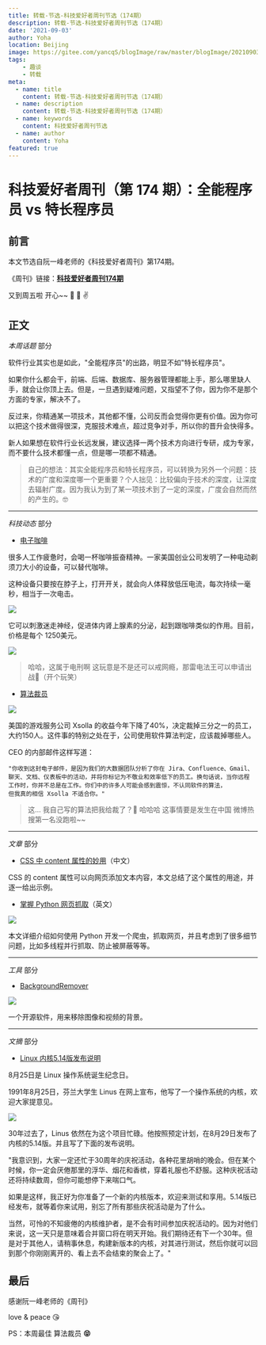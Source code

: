 ```yaml
---
title: 转载-节选-科技爱好者周刊节选（174期）
description: 转载-节选-科技爱好者周刊节选（174期）
date: '2021-09-03'
author: Yoha
location: Beijing
image: https://gitee.com/yancqS/blogImage/raw/master/blogImage/20210903161221.jpeg
tags:
    - 趣谈
    - 转载
meta:
  - name: title
    content: 转载-节选-科技爱好者周刊节选（174期）
  - name: description
    content: 转载-节选-科技爱好者周刊节选（174期）
  - name: keywords
    content: 科技爱好者周刊节选
  - name: author
    content: Yoha
featured: true
---
```

# 科技爱好者周刊（第 174 期）：全能程序员 vs 特长程序员

## 前言

本文节选自阮一峰老师的《科技爱好者周刊》第174期。

《周刊》链接：**[科技爱好者周刊174期](https://www.ruanyifeng.com/blog/2021/09/weekly-issue-174.html)**

又到周五啦 开心~~ 🤩 🥰 ✌️

## 正文

*本周话题* 部分

软件行业其实也是如此，"全能程序员"的出路，明显不如"特长程序员"。

如果你什么都会干，前端、后端、数据库、服务器管理都能上手，那么哪里缺人手，就会让你顶上去。但是，一旦遇到疑难问题，又指望不了你，因为你不是那个方面的专家，解决不了。

反过来，你精通某一项技术，其他都不懂，公司反而会觉得你更有价值。因为你可以把这个技术做得很深，克服技术难点，超过竞争对手，所以你的晋升会快得多。

新人如果想在软件行业长远发展，建议选择一两个技术方向进行专研，成为专家，而不要什么技术都懂一点，但是哪一项都不精通。

> 自己的想法：其实全能程序员和特长程序员，可以转换为另外一个问题：技术的广度和深度哪一个更重要？个人拙见：比较偏向于技术的深度，让深度去辐射广度。因为我认为到了某一项技术到了一定的深度，广度会自然而然的产生的。🤓

---

*科技动态* 部分

- [电子咖啡](https://www.scientificamerican.com/article/neck-zapping-gadget-reduced-all-nighter-fatigue-in-new-study/)

很多人工作疲惫时，会喝一杯咖啡振奋精神。一家美国创业公司发明了一种电动剃须刀大小的设备，可以替代咖啡。

这种设备只要按在脖子上，打开开关，就会向人体释放低压电流，每次持续一毫秒，相当于一次电击。

![](https://gitee.com/yancqS/blogImage/raw/master/blogImage/20210903160628.jpeg)

它可以刺激迷走神经，促进体内肾上腺素的分泌，起到跟咖啡类似的作用。目前，价格是每个 1250美元。

![](https://gitee.com/yancqS/blogImage/raw/master/blogImage/20210903160704.jpeg)

> 哈哈，这属于电刑啊 这玩意是不是还可以戒网瘾，那雷电法王可以申请出战🐶（开个玩笑）

- [算法裁员](https://www.gamasutra.com/view/news/386534/Xsolla_lays_off_150_after_an_algorithm_ruled_staff_unengaged_and_unproductive.php)

![](https://gitee.com/yancqS/blogImage/raw/master/blogImage/20210903161221.jpeg)

美国的游戏服务公司 Xsolla 的收益今年下降了40%，决定裁掉三分之一的员工，大约150人。这件事的特别之处在于，公司使用软件算法判定，应该裁掉哪些人。

CEO 的内部邮件这样写道：

```
"你收到这封电子邮件，是因为我们的大数据团队分析了你在 Jira、Confluence、Gmail、
聊天、文档、仪表板中的活动，并将你标记为不敬业和效率低下的员工。换句话说，当你远程
工作时，你并不总是在工作。你们中的许多人可能会感到震惊，不认同软件的算法，
但我真的相信 Xsolla 不适合你。"
```

> 这... 我自己写的算法把我给裁了？**🤣** 哈哈哈 这事情要是发生在中国 微博热搜第一名没跑啦~~

---

*文章* 部分

- [CSS 中 content 属性的妙用](https://echeverra.cn/2021/08/06/css-content/)（中文）

CSS 的 content 属性可以向网页添加文本内容，本文总结了这个属性的用途，并逐一给出示例。

- [掌握 Python 网页抓取](https://www.zenrows.com/blog/mastering-web-scraping-in-python-crawling-from-scratch)（英文）

![](https://gitee.com/yancqS/blogImage/raw/master/blogImage/20210903164655.jpeg)

本文详细介绍如何使用 Python 开发一个爬虫，抓取网页，并且考虑到了很多细节问题，比如多线程并行抓取、防止被屏蔽等等。

---

*工具* 部分

- [BackgroundRemover](https://github.com/nadermx/backgroundremover)

![](https://gitee.com/yancqS/blogImage/raw/master/blogImage/20210903165154.jpeg)

一个开源软件，用来移除图像和视频的背景。

---

*文摘* 部分

- [Linux 内核5.14版发布说明](https://lwn.net/Articles/867742/)

8月25日是 Linux 操作系统诞生纪念日。

1991年8月25日，芬兰大学生 Linus 在网上宣布，他写了一个操作系统的内核，欢迎大家提意见。

![](https://gitee.com/yancqS/blogImage/raw/master/blogImage/20210903165604.jpeg)

30年过去了，Linus 依然在为这个项目忙碌。他按照预定计划，在8月29日发布了内核的5.14版。并且写了下面的发布说明。

"我意识到，大家一定还忙于30周年的庆祝活动，各种花里胡哨的晚会。但在某个时候，你一定会厌倦那里的浮华、烟花和香槟，穿着礼服也不舒服。这种庆祝活动还将持续数周，但你可能想停下来喘口气。

如果是这样，我正好为你准备了一个新的内核版本，欢迎来测试和享用。5.14版已经发布，就等着你来试用，别忘了所有那些庆祝活动是为了什么。

当然，可怜的不知疲倦的内核维护者，是不会有时间参加庆祝活动的。因为对他们来说，这一天只是意味着合并窗口将在明天开始。我们期待还有下一个30年。但是对于其他人，请稍事休息，构建新版本的内核，对其进行测试，然后你就可以回到那个你刚刚离开的、看上去不会结束的聚会上了。"

## 最后

感谢阮一峰老师的《周刊》

love & peace :kissing_heart:

PS：本周最佳 算法裁员 **😝**